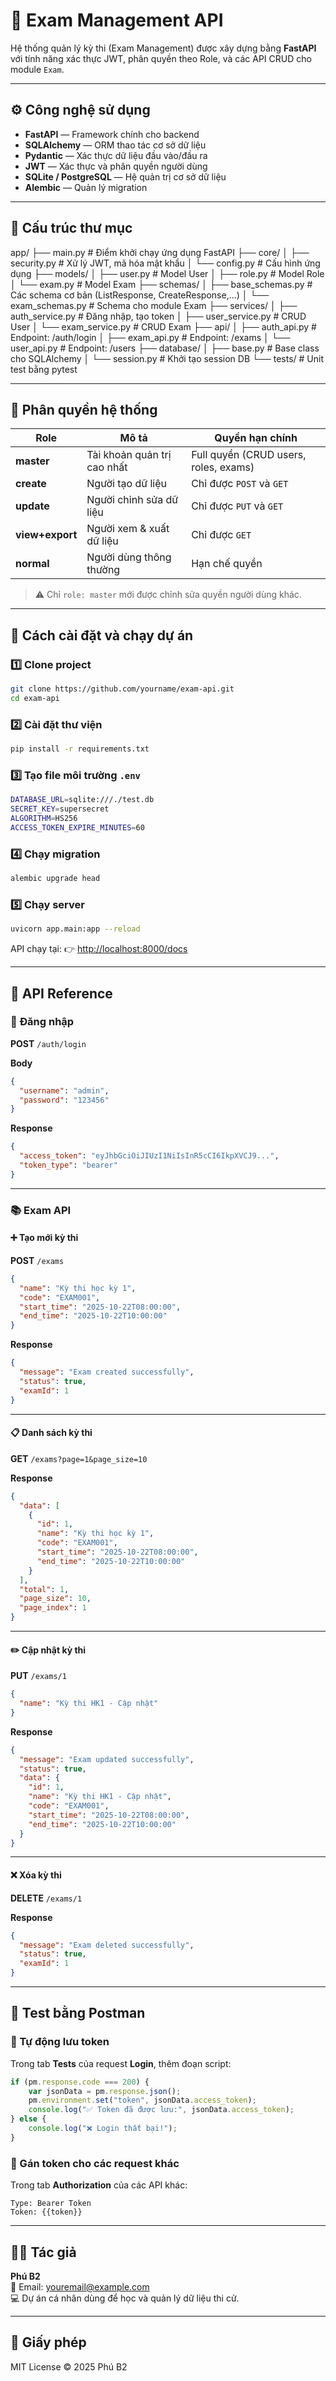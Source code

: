 # 🧠 Exam Management API

Hệ thống quản lý kỳ thi (Exam Management) được xây dựng bằng **FastAPI** với tính năng xác thực JWT, phân quyền theo Role, và các API CRUD cho module `Exam`.

---

## ⚙️ Công nghệ sử dụng

- **FastAPI** — Framework chính cho backend  
- **SQLAlchemy** — ORM thao tác cơ sở dữ liệu  
- **Pydantic** — Xác thực dữ liệu đầu vào/đầu ra  
- **JWT** — Xác thực và phân quyền người dùng  
- **SQLite / PostgreSQL** — Hệ quản trị cơ sở dữ liệu  
- **Alembic** — Quản lý migration  

---

## 📁 Cấu trúc thư mục

app/
 ├── main.py                     # Điểm khởi chạy ứng dụng FastAPI
 ├── core/
 │   ├── security.py             # Xử lý JWT, mã hóa mật khẩu
 │   └── config.py               # Cấu hình ứng dụng
 ├── models/
 │   ├── user.py                 # Model User
 │   ├── role.py                 # Model Role
 │   └── exam.py                 # Model Exam
 ├── schemas/
 │   ├── base_schemas.py         # Các schema cơ bản (ListResponse, CreateResponse,…)
 │   └── exam_schemas.py         # Schema cho module Exam
 ├── services/
 │   ├── auth_service.py         # Đăng nhập, tạo token
 │   ├── user_service.py         # CRUD User
 │   └── exam_service.py         # CRUD Exam
 ├── api/
 │   ├── auth_api.py             # Endpoint: /auth/login
 │   ├── exam_api.py             # Endpoint: /exams
 │   └── user_api.py             # Endpoint: /users
 ├── database/
 │   ├── base.py                 # Base class cho SQLAlchemy
 │   └── session.py              # Khởi tạo session DB
 └── tests/                      # Unit test bằng pytest

---

## 🔐 Phân quyền hệ thống

| Role         | Mô tả                              | Quyền hạn chính |
|---------------|------------------------------------|------------------|
| **master**    | Tài khoản quản trị cao nhất        | Full quyền (CRUD users, roles, exams) |
| **create**    | Người tạo dữ liệu                  | Chỉ được `POST` và `GET` |
| **update**    | Người chỉnh sửa dữ liệu            | Chỉ được `PUT` và `GET` |
| **view+export** | Người xem & xuất dữ liệu          | Chỉ được `GET` |
| **normal**    | Người dùng thông thường            | Hạn chế quyền |

> ⚠️ Chỉ `role: master` mới được chỉnh sửa quyền người dùng khác.

---

## 🚀 Cách cài đặt và chạy dự án

### 1️⃣ Clone project
```bash
git clone https://github.com/yourname/exam-api.git
cd exam-api
```

### 2️⃣ Cài đặt thư viện
```bash
pip install -r requirements.txt
```

### 3️⃣ Tạo file môi trường `.env`
```bash
DATABASE_URL=sqlite:///./test.db
SECRET_KEY=supersecret
ALGORITHM=HS256
ACCESS_TOKEN_EXPIRE_MINUTES=60
```

### 4️⃣ Chạy migration
```bash
alembic upgrade head
```

### 5️⃣ Chạy server
```bash
uvicorn app.main:app --reload
```

API chạy tại: 👉 [http://localhost:8000/docs](http://localhost:8000/docs)

---

## 📘 API Reference

### 🔑 **Đăng nhập**

**POST** `/auth/login`

**Body**
```json
{
  "username": "admin",
  "password": "123456"
}
```

**Response**
```json
{
  "access_token": "eyJhbGciOiJIUzI1NiIsInR5cCI6IkpXVCJ9...",
  "token_type": "bearer"
}
```

---

### 📚 **Exam API**

#### ➕ Tạo mới kỳ thi
**POST** `/exams`

```json
{
  "name": "Kỳ thi học kỳ 1",
  "code": "EXAM001",
  "start_time": "2025-10-22T08:00:00",
  "end_time": "2025-10-22T10:00:00"
}
```

**Response**
```json
{
  "message": "Exam created successfully",
  "status": true,
  "examId": 1
}
```

---

#### 📋 Danh sách kỳ thi
**GET** `/exams?page=1&page_size=10`

**Response**
```json
{
  "data": [
    {
      "id": 1,
      "name": "Kỳ thi học kỳ 1",
      "code": "EXAM001",
      "start_time": "2025-10-22T08:00:00",
      "end_time": "2025-10-22T10:00:00"
    }
  ],
  "total": 1,
  "page_size": 10,
  "page_index": 1
}
```

---

#### ✏️ Cập nhật kỳ thi
**PUT** `/exams/1`

```json
{
  "name": "Kỳ thi HK1 - Cập nhật"
}
```

**Response**
```json
{
  "message": "Exam updated successfully",
  "status": true,
  "data": {
    "id": 1,
    "name": "Kỳ thi HK1 - Cập nhật",
    "code": "EXAM001",
    "start_time": "2025-10-22T08:00:00",
    "end_time": "2025-10-22T10:00:00"
  }
}
```

---

#### ❌ Xóa kỳ thi
**DELETE** `/exams/1`

**Response**
```json
{
  "message": "Exam deleted successfully",
  "status": true,
  "examId": 1
}
```

---

## 🧪 Test bằng Postman

### 🧩 Tự động lưu token
Trong tab **Tests** của request **Login**, thêm đoạn script:

```javascript
if (pm.response.code === 200) {
    var jsonData = pm.response.json();
    pm.environment.set("token", jsonData.access_token);
    console.log("✅ Token đã được lưu:", jsonData.access_token);
} else {
    console.log("❌ Login thất bại!");
}
```

### 🔐 Gán token cho các request khác
Trong tab **Authorization** của các API khác:
```
Type: Bearer Token
Token: {{token}}
```

---

## 🧍‍♂️ Tác giả

**Phú B2**  
📧 Email: youremail@example.com  
💻 Dự án cá nhân dùng để học và quản lý dữ liệu thi cử.

---

## 🧾 Giấy phép

MIT License © 2025 Phú B2
